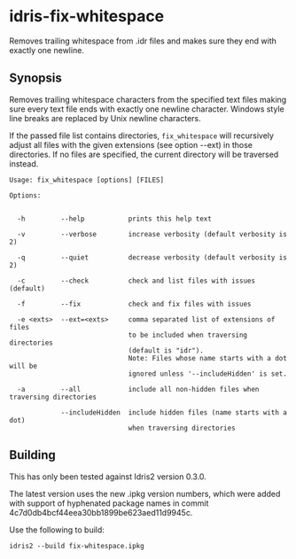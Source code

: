 # idris-fix-whitespace
Removes trailing whitespace from .idr files and makes sure they
end with exactly one newline.

## Synopsis
Removes trailing whitespace characters from the specified
text files making sure every text file ends with exactly one
newline character. Windows style line breaks are replaced
by Unix newline characters.

If the passed file list contains directories, `fix_whitespace`
will recursively adjust all files with the given extensions
(see option --ext) in those directories. If no files are
specified, the current directory will be traversed instead.

```
Usage: fix_whitespace [options] [FILES]

Options:


  -h         --help           prints this help text

  -v         --verbose        increase verbosity (default verbosity is 2)

  -q         --quiet          decrease verbosity (default verbosity is 2)

  -c         --check          check and list files with issues (default)

  -f         --fix            check and fix files with issues

  -e <exts>  --ext=<exts>     comma separated list of extensions of files
                              to be included when traversing directories
                              (default is "idr").
                              Note: Files whose name starts with a dot will be
                              ignored unless '--includeHidden' is set.

  -a         --all            include all non-hidden files when traversing directories

             --includeHidden  include hidden files (name starts with a dot)
                              when traversing directories
```

## Building
This has only been tested against Idris2 version 0.3.0.

The latest version uses the new .ipkg version numbers, which
were added with support of hyphenated package names in commit
4c7d0db4bcf44eea30bb1899be623aed11d9945c.

Use the following to build:

```
idris2 --build fix-whitespace.ipkg
```
